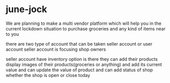# june-jock
We are planning to make a multi vendor platform which will help 
you in the current lockdown situation to purchase groceries and 
any kind of items near to you

there are two type of account that can be taken seller account 
or user account seller account is focusing  shop owners

seller account  have inventory option is there they can add their products display images of their products(groceries or anything) and add its current value and can update the value of product and can add status of shop whether the shop is open or close today 

